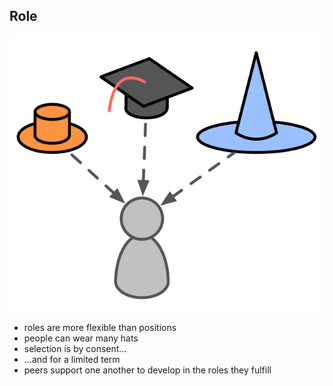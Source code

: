## Role

![right,fit](img/people-and-roles/roles.png)

* roles are more flexible than positions
* people can wear many hats
* selection is by consent…
* …and for a limited term
* peers support one another to develop in the roles they fulfill

